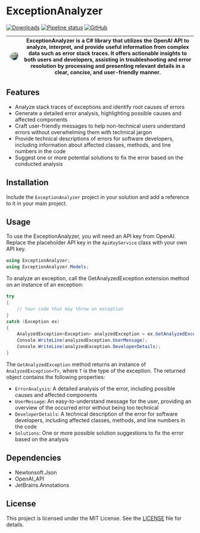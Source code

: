 # ExceptionAnalyzer

[![Downloads](https://img.shields.io/nuget/dt/ExceptionAInalyzer?style=flat-square)](https://www.nuget.org/packages/ExceptionAInalyzer)
[![Pipeline status](https://img.shields.io/github/actions/workflow/status/The-Unpredictables/ExceptionAnalyzer/dotnet.yml?branch=main&style=flat-square)](https://github.com/The-Unpredictables/ExceptionAnalyzer/actions/workflows/dotnet.yml)
[![GitHub](https://img.shields.io/github/license/The-Unpredictables/ExceptionAnalyzer?style=flat-square)](https://github.com/The-Unpredictables/ExceptionAnalyzer/blob/main/LICENSE)

| ![Logo](https://raw.githubusercontent.com/The-Unpredictables/ExceptionAnalyzer/main/logo.png) | ExceptionAnalyzer is a C# library that utilizes the OpenAI API to analyze, interpret, and provide useful information from complex data such as error stack traces. It offers actionable insights to both users and developers, assisting in troubleshooting and error resolution by processing and presenting relevant details in a clear, concise, and user-friendly manner. |
| ---------- | ------- | 

## Features

- Analyze stack traces of exceptions and identify root causes of errors
- Generate a detailed error analysis, highlighting possible causes and affected components
- Craft user-friendly messages to help non-technical users understand errors without overwhelming them with technical jargon
- Provide technical descriptions of errors for software developers, including information about affected classes, methods, and line numbers in the code
- Suggest one or more potential solutions to fix the error based on the conducted analysis

## Installation

Include the `ExceptionAnalyzer` project in your solution and add a reference to it in your main project.

## Usage

To use the ExceptionAnalyzer, you will need an API key from OpenAI. Replace the placeholder API key in the `ApiKeyService` class with your own API key.

```csharp
using ExceptionAnalyzer;
using ExceptionAnalyzer.Models;
```

To analyze an exception, call the GetAnalyzedException extension method on an instance of an exception:

```csharp
try
{
    // Your code that may throw an exception
}
catch (Exception ex)
{
    AnalyzedException<Exception> analyzedException = ex.GetAnalyzedException();
    Console.WriteLine(analyzedException.UserMessage);
    Console.WriteLine(analyzedException.DeveloperDetails);
}
```

The `GetAnalyzedException` method returns an instance of `AnalyzedException<T>`, where `T` is the type of the exception. The returned object contains the following properties:


- `ErrorAnalysis`: A detailed analysis of the error, including possible causes and affected components
- `UserMessage`: An easy-to-understand message for the user, providing an overview of the occurred error without being too technical
- `DeveloperDetails`: A technical description of the error for software developers, including affected classes, methods, and line numbers in the code
- `Solutions`: One or more possible solution suggestions to fix the error based on the analysis

## Dependencies

- Newtonsoft.Json
- OpenAI_API
- JetBrains.Annotations

## License

This project is licensed under the MIT License. See the [LICENSE](LICENSE) file for details.
